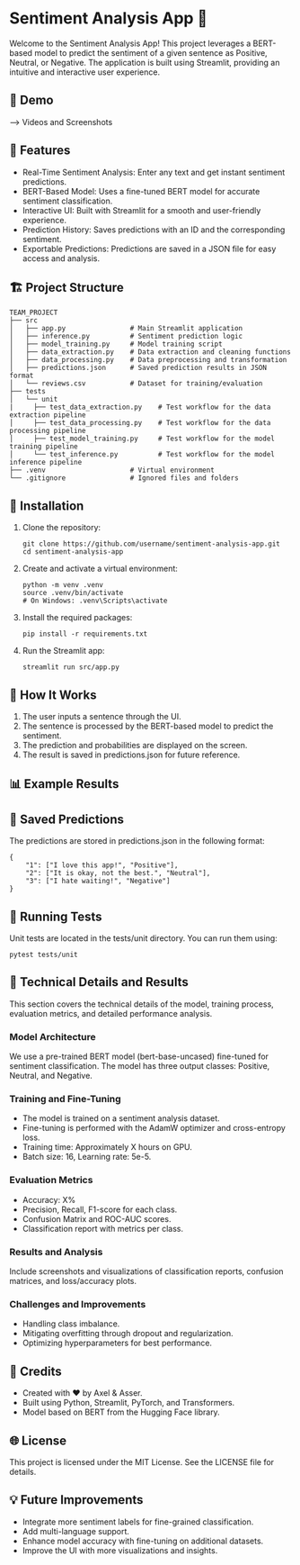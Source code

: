 # Sentiment Analysis App 🌟

Welcome to the Sentiment Analysis App! This project leverages a BERT-based model to predict the sentiment of a given sentence as Positive, Neutral, or Negative. The application is built using Streamlit, providing an intuitive and interactive user experience.

## 🎥 Demo

--> Videos and Screenshots

## 🚀 Features

  - Real-Time Sentiment Analysis: Enter any text and get instant sentiment predictions.
  - BERT-Based Model: Uses a fine-tuned BERT model for accurate sentiment classification.
  - Interactive UI: Built with Streamlit for a smooth and user-friendly experience.
  - Prediction History: Saves predictions with an ID and the corresponding sentiment.
  - Exportable Predictions: Predictions are saved in a JSON file for easy access and analysis.

## 🏗️ Project Structure

```
TEAM_PROJECT
├── src
│   ├── app.py                # Main Streamlit application
│   ├── inference.py          # Sentiment prediction logic
│   ├── model_training.py     # Model training script
│   ├── data_extraction.py    # Data extraction and cleaning functions
│   ├── data_processing.py    # Data preprocessing and transformation
│   ├── predictions.json      # Saved prediction results in JSON format
│   └── reviews.csv           # Dataset for training/evaluation
├── tests
│   └── unit
|     ├── test_data_extraction.py    # Test workflow for the data extraction pipeline
│     ├── test_data_processing.py    # Test workflow for the data processing pipeline
│     ├── test_model_training.py     # Test workflow for the model training pipeline
│     └── test_inference.py          # Test workflow for the model inference pipeline
├── .venv                     # Virtual environment
└── .gitignore                # Ignored files and folders
```

## 📝 Installation

1. Clone the repository:
   ```
   git clone https://github.com/username/sentiment-analysis-app.git
   cd sentiment-analysis-app
   ```

2. Create and activate a virtual environment:
   ```
   python -m venv .venv
   source .venv/bin/activate
   # On Windows: .venv\Scripts\activate
   ```

3. Install the required packages:
   ```
   pip install -r requirements.txt
   ```

4. Run the Streamlit app:
   ```
   streamlit run src/app.py
   ```

## 🧠 How It Works

1. The user inputs a sentence through the UI.
2. The sentence is processed by the BERT-based model to predict the sentiment.
3. The prediction and probabilities are displayed on the screen.
4. The result is saved in predictions.json for future reference.

## 📊 Example Results

<!-- screenshot of the app's output -->

## 📂 Saved Predictions

The predictions are stored in predictions.json in the following format:
```
{
    "1": ["I love this app!", "Positive"],
    "2": ["It is okay, not the best.", "Neutral"],
    "3": ["I hate waiting!", "Negative"]
}
```

## 🧪 Running Tests

Unit tests are located in the tests/unit directory. You can run them using:
```
pytest tests/unit
```

## 📝 Technical Details and Results

This section covers the technical details of the model, training process, evaluation metrics, and detailed performance analysis.

### Model Architecture

We use a pre-trained BERT model (bert-base-uncased) fine-tuned for sentiment classification. The model has three output classes: Positive, Neutral, and Negative.

### Training and Fine-Tuning
- The model is trained on a sentiment analysis dataset.
- Fine-tuning is performed with the AdamW optimizer and cross-entropy loss.
- Training time: Approximately X hours on GPU.
- Batch size: 16, Learning rate: 5e-5.

### Evaluation Metrics
- Accuracy: X%
- Precision, Recall, F1-score for each class.
- Confusion Matrix and ROC-AUC scores.
- Classification report with metrics per class.

### Results and Analysis
Include screenshots and visualizations of classification reports, confusion matrices, and loss/accuracy plots.

### Challenges and Improvements
- Handling class imbalance.
- Mitigating overfitting through dropout and regularization.
- Optimizing hyperparameters for best performance.

## 🙏 Credits

- Created with ❤️ by Axel & Asser.
- Built using Python, Streamlit, PyTorch, and Transformers.
- Model based on BERT from the Hugging Face library.

## 🌐 License

This project is licensed under the MIT License. See the LICENSE file for details.

## 💡 Future Improvements

  - Integrate more sentiment labels for fine-grained classification.
  - Add multi-language support.
  - Enhance model accuracy with fine-tuning on additional datasets.
  - Improve the UI with more visualizations and insights.
